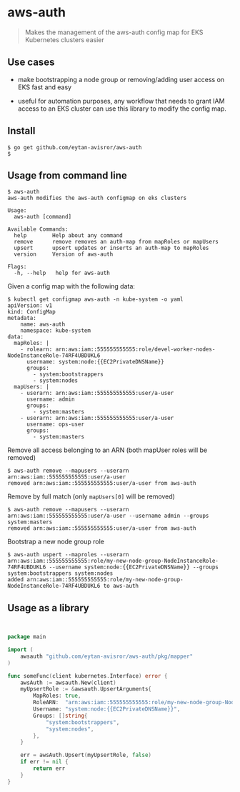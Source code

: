 
# aws-auth

> Makes the management of the aws-auth config map for EKS Kubernetes clusters easier

## Use cases

- make bootstrapping a node group or removing/adding user access on EKS fast and easy

- useful for automation purposes, any workflow that needs to grant IAM access to an EKS cluster can use this library to modify the config map.

## Install

```text
$ go get github.com/eytan-avisror/aws-auth
$
```

## Usage from command line

```text
$ aws-auth
aws-auth modifies the aws-auth configmap on eks clusters

Usage:
  aws-auth [command]

Available Commands:
  help        Help about any command
  remove      remove removes an auth-map from mapRoles or mapUsers
  upsert      upsert updates or inserts an auth-map to mapRoles
  version     Version of aws-auth

Flags:
  -h, --help   help for aws-auth
```

Given a config map with the following data:

```text
$ kubectl get configmap aws-auth -n kube-system -o yaml
apiVersion: v1
kind: ConfigMap
metadata:
    name: aws-auth
    namespace: kube-system
data:
  mapRoles: |
    - rolearn: arn:aws:iam::555555555555:role/devel-worker-nodes-NodeInstanceRole-74RF4UBDUKL6
      username: system:node:{{EC2PrivateDNSName}}
      groups:
        - system:bootstrappers
        - system:nodes
  mapUsers: |
    - userarn: arn:aws:iam::555555555555:user/a-user
      username: admin
      groups:
        - system:masters
    - userarn: arn:aws:iam::555555555555:user/a-user
      username: ops-user
      groups:
        - system:masters
```

Remove all access belonging to an ARN (both mapUser roles will be removed)

```text
$ aws-auth remove --mapusers --userarn arn:aws:iam::555555555555:user/a-user
removed arn:aws:iam::555555555555:user/a-user from aws-auth
```

Remove by full match (only `mapUsers[0]` will be removed)

```text
$ aws-auth remove --mapusers --userarn arn:aws:iam::555555555555:user/a-user --username admin --groups system:masters
removed arn:aws:iam::555555555555:user/a-user from aws-auth
```

Bootstrap a new node group role

```text
$ aws-auth uspert --maproles --userarn arn:aws:iam::555555555555:role/my-new-node-group-NodeInstanceRole-74RF4UBDUKL6 --username system:node:{{EC2PrivateDNSName}} --groups system:bootstrappers system:nodes
added arn:aws:iam::555555555555:role/my-new-node-group-NodeInstanceRole-74RF4UBDUKL6 to aws-auth
```

## Usage as a library

```go


package main

import (
    awsauth "github.com/eytan-avisror/aws-auth/pkg/mapper"
)

func someFunc(client kubernetes.Interface) error {
    awsAuth := awsauth.New(client)
    myUpsertRole := &awsauth.UpsertArguments{
        MapRoles: true,
        RoleARN:  "arn:aws:iam::555555555555:role/my-new-node-group-NodeInstanceRole-74RF4UBDUKL6",
        Username: "system:node:{{EC2PrivateDNSName}}",
        Groups: []string{
            "system:bootstrappers",
            "system:nodes",
        },
    }

    err = awsAuth.Upsert(myUpsertRole, false)
    if err != nil {
        return err
    }
}

```
